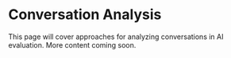 # Conversation Analysis

This page will cover approaches for analyzing conversations in AI evaluation. More content coming soon. 